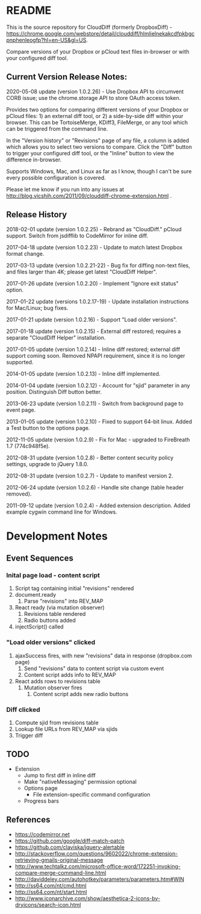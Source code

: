 
# README #

This is the source repository for CloudDiff (formerly DropboxDiff) - https://chrome.google.com/webstore/detail/clouddiff/hlmlielnekakcdfpkbgcpnphenleogfp?hl=en-US&gl=US.

Compare versions of your Dropbox or pCloud text files in-browser or with your configured diff tool.


## Current Version Release Notes: ##

2020-05-08 update (version 1.0.2.26) - Use Dropbox API to circumvent CORB issue; use the chrome.storage API to store OAuth access token.


Provides two options for comparing different versions of your Dropbox or pCloud files:  1) an external diff tool, or 2) a side-by-side diff within your browser.  This can be TortoiseMerge, KDiff3, FileMerge, or any tool which can be triggered from the command line.

In the "Version history" or "Revisions" page of any file, a column is added which allows you to select two versions to compare.  Click the "Diff" button to trigger your configured diff tool, or the "Inline" button to view the difference in-browser.

Supports Windows, Mac, and Linux as far as I know, though I can't be sure every possible configuration is covered.

Please let me know if you run into any issues at http://blog.vicshih.com/2011/09/clouddiff-chrome-extension.html .


## Release History ##

2018-02-01 update (version 1.0.2.25) - Rebrand as "CloudDiff."  pCloud support.  Switch from jsdifflib to CodeMirror for inline diff.

2017-04-18 update (version 1.0.2.23) - Update to match latest Dropbox format change.

2017-03-13 update (version 1.0.2.21-22) - Bug fix for diffing non-text files, and files larger than 4K; please get latest "CloudDiff Helper".

2017-01-26 update (version 1.0.2.20) - Implement "Ignore exit status" option.

2017-01-22 update (versions 1.0.2.17-19) - Update installation instructions for Mac/Linux; bug fixes.

2017-01-21 update (version 1.0.2.16) - Support "Load older versions".

2017-01-18 update (version 1.0.2.15) - External diff restored; requires a separate "CloudDiff Helper" installation.

2017-01-05 update (version 1.0.2.14) - Inline diff restored; external diff support coming soon.  Removed NPAPI requirement, since it is no longer supported.

2014-01-05 update (version 1.0.2.13) - Inline diff implemented.

2014-01-04 update (version 1.0.2.12) - Account for "sjid" parameter in any position.  Distinguish Diff button better.

2013-06-23 update (version 1.0.2.11) - Switch from background page to event page.

2013-01-05 update (version 1.0.2.10) - Fixed to support 64-bit linux.  Added a Test button to the options page.

2012-11-05 update (version 1.0.2.9) - Fix for Mac - upgraded to FireBreath 1.7 (774c948f5e).

2012-08-31 update (version 1.0.2.8) - Better content security policy settings, upgrade to jQuery 1.8.0.

2012-08-31 update (version 1.0.2.7) - Update to manifest version 2.

2012-06-24 update (version 1.0.2.6) - Handle site change (table header removed).

2011-09-12 update (version 1.0.2.4) - Added extension description. Added example cygwin command line for Windows.


# Development Notes #


## Event Sequences ##

### Inital page load - content script
1. Script tag containing initial "revisions" rendered
2. document.ready
    1. Parse "revisions" into REV\_MAP
3. React ready (via mutation observer)
    1. Revisions table rendered
    2. Radio buttons added
4. injectScript() called


### "Load older versions" clicked
1. ajaxSuccess fires, with new "revisions" data in response (dropbox.com page)
    1. Send "revisions" data to content script via custom event
    2. Content script adds info to REV\_MAP
2. React adds rows to revisions table
    1. Mutation observer fires
        1. Content script adds new radio buttons


### Diff clicked
1. Compute sjid from revisions table
2. Lookup file URLs from REV\_MAP via sjids
3. Trigger diff


## TODO ##
- Extension
  - Jump to first diff in inline diff
  - Make "nativeMessaging" permission optional
  - Options page
    - File extension-specific command configuration
  - Progress bars


## References ##

- https://codemirror.net
- https://github.com/google/diff-match-patch
- https://github.com/claviska/jquery-alertable
- http://stackoverflow.com/questions/9602022/chrome-extension-retrieving-gmails-original-message
- http://www.techtalkz.com/microsoft-office-word/172251-invoking-compare-merge-command-line.html
- http://daviddeley.com/autohotkey/parameters/parameters.htm#WIN
- http://ss64.com/nt/cmd.html
- http://ss64.com/nt/start.html
- http://www.iconarchive.com/show/aesthetica-2-icons-by-dryicons/search-icon.html

